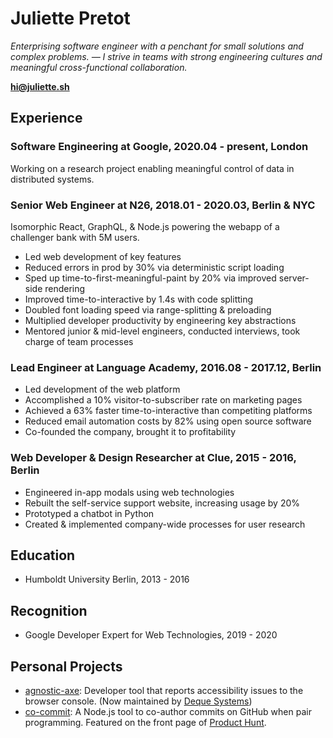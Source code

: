# Juliette Pretot

_Enterprising software engineer with a penchant for small solutions and complex problems. — I strive in teams with strong engineering cultures and meaningful cross-functional collaboration._

**[hi@juliette.sh](mailto:hi@juliette.sh)**

## Experience

### Software Engineering at Google, 2020.04 - present, London

Working on a research project enabling meaningful control of data in distributed systems.

### Senior Web Engineer at N26, 2018.01 - 2020.03, Berlin & NYC

Isomorphic React, GraphQL, & Node.js powering the webapp of a challenger bank with 5M users.

- Led web development of key features
- Reduced errors in prod by 30% via deterministic script loading
- Sped up time-to-first-meaningful-paint by 20% via improved server-side rendering
- Improved time-to-interactive by 1.4s with code splitting
- Doubled font loading speed via range-splitting & preloading
- Multiplied developer productivity by engineering key abstractions
- Mentored junior & mid-level engineers, conducted interviews, took charge of team processes

### Lead Engineer at Language Academy, 2016.08 - 2017.12, Berlin

- Led development of the web platform
- Accomplished a 10% visitor-to-subscriber rate on marketing pages
- Achieved a 63% faster time-to-interactive than competiting platforms
- Reduced email automation costs by 82% using open source software
- Co-founded the company, brought it to profitability

### Web Developer & Design Researcher at Clue, 2015 - 2016, Berlin

- Engineered in-app modals using web technologies
- Rebuilt the self-service support website, increasing usage by 20%
- Prototyped a chatbot in Python
- Created & implemented company-wide processes for user research

## Education

- Humboldt University Berlin, 2013 - 2016

## Recognition

- Google Developer Expert for Web Technologies, 2019 - 2020

## Personal Projects

- [agnostic-axe](https://github.com/jul-sh/agnostic-axe): Developer tool that reports accessibility issues to the browser console. (Now maintained by [Deque Systems](https://en.wikipedia.org/wiki/Deque_Systems))
- [co-commit](https://github.com/jul-sh/npx-co-commit): A Node.js tool to co-author commits on GitHub when pair programming. Featured on the front page of [Product Hunt](https://www.producthunt.com/posts/co-commit).
